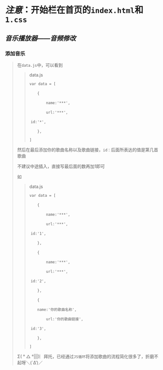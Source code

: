 # ***注意***：开始栏在首页的`index.html`和`1.css`     

## ***音乐播放器——音频修改***

###  	添加音乐

> 在`data.js`中，可以看到
>
> > data.js
> >
> > `var data = [`
> >
> > ​	`	{`
> >
> > ​		`		name:'***',`
> >
> > ​		`		url:'***',`
> >
> > ​		`id:'*',`
> >
> > ​	`	},`
> >
> > `]`
>
> 然后在最后添加你的歌曲名称以及歌曲链接，`id：`后面所表达的值是第几首歌曲
>
> 不建议中途插入，直接写最后面的数再加1即可
>
> 如
>
> > data.js
> >
> > `var data = [`
> >
> > ​	`	{`
> >
> > ​		`		name:'***',`
> >
> > ​		`		url:'***',`
> >
> > ​		`id:'1',`
> >
> > ​	`	},`	
> >
> > ​	`	{`
> >
> > ​		`		name:'***',`
> >
> > ​		`		url:'***',`
> >
> > ​		`id:'2',`
> >
> > ​	`	},`
> >
> > ​	`	{`
> >
> > ​		`	name:'你的歌曲名称',`
> >
> > ​		`		url:'你的歌曲链接',`
> >
> > ​		`id:'3',`
> >
> > ​	`	},`
> >
> > `]`
>
> Σ( ° △ °|||)︴拜托，已经通过`JS循环`将添加歌曲的流程简化很多了，折磨不起呀＼(`Δ’)／
>
> 



##   

##    



